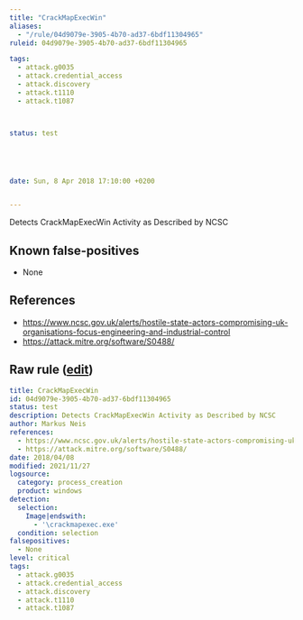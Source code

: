 ```yaml
---
title: "CrackMapExecWin"
aliases:
  - "/rule/04d9079e-3905-4b70-ad37-6bdf11304965"
ruleid: 04d9079e-3905-4b70-ad37-6bdf11304965

tags:
  - attack.g0035
  - attack.credential_access
  - attack.discovery
  - attack.t1110
  - attack.t1087



status: test





date: Sun, 8 Apr 2018 17:10:00 +0200


---
```


Detects CrackMapExecWin Activity as Described by NCSC

<!--more-->


## Known false-positives

* None



## References

* https://www.ncsc.gov.uk/alerts/hostile-state-actors-compromising-uk-organisations-focus-engineering-and-industrial-control
* https://attack.mitre.org/software/S0488/


## Raw rule ([edit](https://github.com/SigmaHQ/sigma/edit/master/rules/windows/process_creation/proc_creation_win_apt_dragonfly.yml))
```yaml
title: CrackMapExecWin
id: 04d9079e-3905-4b70-ad37-6bdf11304965
status: test
description: Detects CrackMapExecWin Activity as Described by NCSC
author: Markus Neis
references:
  - https://www.ncsc.gov.uk/alerts/hostile-state-actors-compromising-uk-organisations-focus-engineering-and-industrial-control
  - https://attack.mitre.org/software/S0488/
date: 2018/04/08
modified: 2021/11/27
logsource:
  category: process_creation
  product: windows
detection:
  selection:
    Image|endswith:
      - '\crackmapexec.exe'
  condition: selection
falsepositives:
  - None
level: critical
tags:
  - attack.g0035
  - attack.credential_access
  - attack.discovery
  - attack.t1110
  - attack.t1087

```

